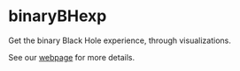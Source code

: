 # binaryBHexp
Get the binary Black Hole experience, through visualizations.

See our [webpage](https://vijayvarma392.github.io/binaryBHexp/) for more details.
